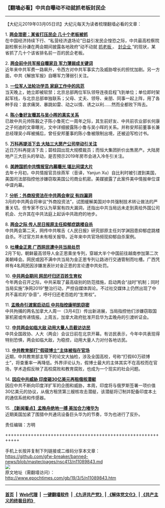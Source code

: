 ### 【翻墙必看】中共自曝动不动就抓老板封民企
------------------------

<p>
 【大纪元2019年03月05日讯】大纪元每天为读者梳理翻墙必看的文章：
</p>
<p>
 1.
 <b>
  <a href="http://www.epochtimes.com/gb/19/3/4/n11089392.htm" rel="noopener noreferrer" target="_blank">
   两会泄密：某省打压民企 几十个老板被抓
  </a>
 </b>
 <br/>
 在中国经济持续下行、“私营经济退场论”日益引发民企惶恐之际，中共最高检察院副检察长孙谦在两会期间披露各地政府“动不动就
 <a href="http://www.epochtimes.com/gb/tag/%E6%8A%93%E8%80%81%E6%9D%BF.html">
  抓老板
 </a>
 、
 <a href="http://www.epochtimes.com/gb/tag/%E5%B0%81%E4%BC%81%E4%B8%9A.html">
  封企业
 </a>
 ”的现状，某省抓了几十个该省排名前一百的民企老板。
</p>
<p>
 2.
 <b>
  <a href="http://www.epochtimes.com/gb/19/3/4/n11088887.htm" rel="noopener noreferrer" target="_blank">
   两会前中共军报自曝家丑 军力薄弱成关键词
  </a>
 </b>
 <br/>
 近年来中共军费一路飙升，令西方对中共军事实力及威胁增长的担忧加剧。另一方面，中共《解放军报》自曝军力薄弱引关注。
</p>
<p>
 3.
 <b>
  <a href="http://www.epochtimes.com/gb/19/3/4/n11089256.htm" rel="noopener noreferrer" target="_blank">
   一位军人法轮功学员 家庭工作中的风范
  </a>
 </b>
 <br/>
 当天晚上，她立即被软禁；北京总部两位军队领导连夜启程飞到单位；单位即时架起军线，与北京总部单独联系；父母、丈夫、领导、亲朋、同事一起上阵，用了各种手段：哀求痛哭、暴跳如雷、动之以情、诱之以利……然而全都败下阵去。
</p>
<p>
 4.
 <b>
  <a href="http://www.epochtimes.com/gb/19/3/4/n11088049.htm" rel="noopener noreferrer" target="_blank">
   陈小鲁好友曝其与吴小晖的真实关系
  </a>
 </b>
 <br/>
 已故中共元帅陈毅之子陈小鲁死亡一周年之际，其生前好友、中共前农业部长何康之子何迪的文章曝光，文中详细披露陈小鲁与吴小晖的关系。并称安邦前董事长兼总经理吴小晖被捕后，曾任安邦董事的陈小鲁被限制出境，还被迫写检讨书。
</p>
<p>
 5.
 <b>
  <a href="http://www.epochtimes.com/gb/19/3/4/n11088765.htm" rel="noopener noreferrer" target="_blank">
   万科再提活下去 大陆三大房产公司举动引关注
  </a>
 </b>
 <br/>
 近日万科再提活下去；碧桂园出现大规模裁员；而恒大集团折价出售房产。大陆房地产三大巨头的举动，是否预示2019年房市会进入冷冬引关注。
</p>
<p>
 6.
 <b>
  <a href="http://www.epochtimes.com/gb/19/3/4/n11089282.htm" rel="noopener noreferrer" target="_blank">
   美跨国抓中共情报官内幕曝光 堪比间谍大片
  </a>
 </b>
 <br/>
 去年十月初，中共情报官员徐燕军（音译，Yanjun Xu）自比利时被引渡到美国，美国司法部指控他涉嫌窃取美国公司商业机密。美媒披露了此案件美中情报单位谍中谍内幕。
</p>
<p>
 7.
 <b>
  <a href="http://www.epochtimes.com/gb/19/3/4/n11089055.htm" rel="noopener noreferrer" target="_blank">
   分析：外商投资法在中共两会审议 有四漏洞
  </a>
 </b>
 <br/>
 3月的中共两会将审议“外商投资法”，试图缓解美国对中共强制技术转让做法的严重关切。但专家不仅认为草案有四大漏洞，还指出中共当局远未走到真给外国公司机会、允许其在中共法庭上起诉中共政府的地步。
</p>
<p>
 8.
 <b>
  <a href="http://www.epochtimes.com/gb/19/3/4/n11088684.htm" rel="noopener noreferrer" target="_blank">
   两会之际 传人民日报原主任抑郁症跳楼自杀
  </a>
 </b>
 <br/>
 中共两会第二天，网传中共喉舌《人民日报》研究部原主任刘学渊因患抑郁症跳楼自杀。不过官方并未有相关报导。近年来中共官场频现抑郁自杀案例。
</p>
<p>
 9.
 <b>
  <a href="http://www.epochtimes.com/gb/19/3/4/n11087515.htm" rel="noopener noreferrer" target="_blank">
   吐槽金正恩 广西网民遭中共当局处罚
  </a>
 </b>
 <br/>
 2月下旬，朝鲜最高领导人金正恩乘坐专列，穿越大半个中国前往越南参加第二次美朝峰会。网民或因不满中共当局为金正恩专列让路进行交通管制而吐槽。广西凭祥有4名网民因涉嫌发表针对金正恩的言论遭中共处罚。
</p>
<p>
 10.
 <b>
  <a href="http://www.epochtimes.com/gb/19/3/4/n11088346.htm" rel="noopener noreferrer" target="_blank">
   中共两会期间 网民吁归还百姓生育权
  </a>
 </b>
 <br/>
 今年两会召开之际，中共采取了最高级别的防范措施，启动两会“战时”机制；同时当局实施“净网2019”整治行动，严控自媒体舆论。不过社交媒体上仍然出现了中共不喜欢的“杂音”，呼吁归还老百姓的“生育权”。
</p>
<p>
 11.
 <b>
  <a href="http://www.epochtimes.com/gb/19/3/4/n11088748.htm" rel="noopener noreferrer" target="_blank">
   孟晚舟引渡案启动后 中共指控康明凯窃密
  </a>
 </b>
 <br/>
 中共拘捕的两名加拿大人周一（3月4日）传出新进展，当局指控他们涉嫌窃取国家机密或传递情报。上周五，加拿大政府批准开启华为孟晚舟的引渡听证会。
</p>
<p>
 12.
 <b>
  <a href="http://www.epochtimes.com/gb/19/3/4/n11087608.htm" rel="noopener noreferrer" target="_blank">
   中共两会如临大敌 动用大量人员截访访民
  </a>
 </b>
 <br/>
 中共全国政协、人大（两会）会议日前在北京开幕。有访民表示，今年中共表现得特别恐惧，两会如临大敌，为稳控，动用大量人力对付各地访民。
</p>
<p>
 13.
 <b>
  <a href="http://www.epochtimes.com/gb/19/3/4/n11089089.htm" rel="noopener noreferrer" target="_blank">
   中共教育部打“假硕博士”主体被指在官场
  </a>
 </b>
 <br/>
 近期，中共教育部主导下的论文大抽检，涉及全国高校，号称“打假60万硕博士”，将查重率一再降低。外界评论认为，假博士最大的主体其实不在高校而在官场，学术造假反映了高校腐败和教育腐败，也成为一个现实的社会问题。
</p>
<p>
 14.
 <b>
  <a href="http://www.epochtimes.com/gb/19/3/4/n11088345.htm" rel="noopener noreferrer" target="_blank">
   因应中共威胁 印度砸30亿美元再租俄核潜艇
  </a>
 </b>
 <br/>
 因应中共不断向印度洋扩军的企图和威胁，本周，印度将与俄罗斯签署一项价值30亿美元的协议，从俄方租赁第三艘核攻击潜艇，该潜艇将订制并配备印度本土的通信系统和传感器。
</p>
<p>
 15.
 <b>
  <a href="http://www.epochtimes.com/gb/19/3/4/n11088953.htm" rel="noopener noreferrer" target="_blank">
   【新闻看点】孟晚舟绝地一搏 美加合力堵华为
  </a>
 </b>
 <br/>
 近期美国加紧了围猎中共通讯设备巨头华为的节奏，华为也进行了反扑。
</p>
<p>
 责任编辑：方明
</p>

+++++++++++++++++++++++++++++++++++++++++++++++++++++++++++<br/><br/>
手机上长按并复制下列链接或二维码分享本文章：<br/>
https://github.com/gfw-breaker/banned-news/blob/master/pages/nsc413/n11089843.md <br/>
<a href='https://github.com/gfw-breaker/banned-news/blob/master/pages/nsc413/n11089843.md'><img src='https://github.com/gfw-breaker/banned-news/blob/master/pages/nsc413/n11089843.md.png'/></a> <br/>
原文地址（需翻墙访问）：http://www.epochtimes.com/gb/19/3/5/n11089843.htm


------------------------
#### [首页](https://github.com/gfw-breaker/banned-news/blob/master/README.md) &nbsp;|&nbsp; [Web代理](https://github.com/labour-camp/helloworld) &nbsp;|&nbsp; [一键翻墙软件](https://github.com/gfw-breaker/nogfw/blob/master/README.md) &nbsp;| [《九评共产党》](https://github.com/gfw-breaker/9ping.md/blob/master/README.md#九评之一评共产党是什么) | [《解体党文化》](https://github.com/gfw-breaker/jtdwh.md/blob/master/README.md) | [《共产主义的终极目的》](https://github.com/gfw-breaker/gczydzjmd.md/blob/master/README.md)

